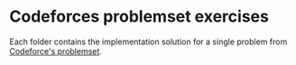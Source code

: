 # Codeforces problemset exercises

Each folder contains the implementation solution for a single problem from
[Codeforce's problemset](https://codeforces.com/problemset).
